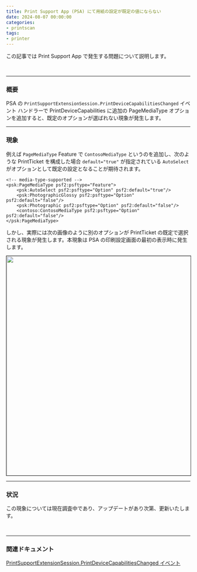 ```yaml
---
title: Print Support App (PSA) にて用紙の設定が既定の値にならない
date: 2024-08-07 00:00:00
categories:
- printscan
tags:
- printer
---
```

この記事では Print Support App で発生する問題について説明します。
<!-- more -->
<br>

***
### 概要
PSA の `PrintSupportExtensionSession.PrintDeviceCapabilitiesChanged` イベント ハンドラーで PrintDeviceCapabilities に追加の PageMediaType オプションを追加すると、既定のオプションが選ばれない現象が発生します。

***
### 現象
例えば `PageMediaType` Feature で `ContosoMediaType` というのを追加し、次のような PrintTicket を構成した場合 `default="true"` が指定されている `AutoSelect` がオプションとして既定の設定となることが期待されます。

```
<!-- media-type-supported -->
<psk:PageMediaType psf2:psftype="Feature">
    <psk:AutoSelect psf2:psftype="Option" psf2:default="true"/>
    <psk:PhotographicGlossy psf2:psftype="Option" psf2:default="false"/>
    <psk:Photographic psf2:psftype="Option" psf2:default="false"/>
    <contoso:ContosoMediaType psf2:psftype="Option" psf2:default="false"/>
</psk:PageMediaType>
```

しかし、実際には次の画像のように別のオプションが PrintTicket の既定で選択される現象が発生します。本現象は PSA の印刷設定画面の最初の表示時に発生します。

<img src="https://jpwdkblog.github.io/images/psa-default-value/print-pref-image.png" width=600px align="left" border="1"><br clear="left">


***
### 状況

この現象については現在調査中であり、アップデートがあり次第、更新いたします。
  


<br>

***
### 関連ドキュメント

[PrintSupportExtensionSession.PrintDeviceCapabilitiesChanged イベント](https://learn.microsoft.com/ja-jp/uwp/api/windows.graphics.printing.printsupport.printsupportextensionsession.printdevicecapabilitieschanged?view=winrt-26100)
